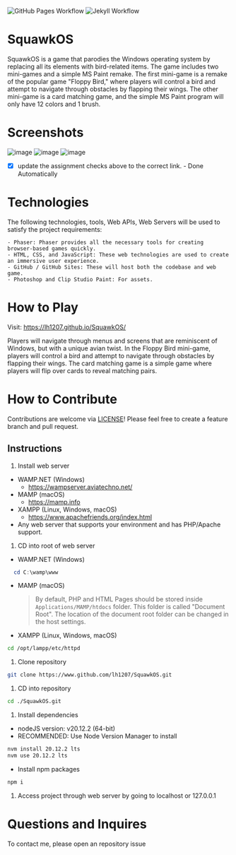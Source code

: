 ![GitHub Pages Workflow](https://github.com/lh1207/SquawkOS/actions/workflows/pages/pages-build-deployment/badge.svg)
![Jekyll Workflow](https://github.com/lh1207/SquawkOS/actions/workflows/jekyll-gh-pages.yml/badge.svg)

# SquawkOS
SquawkOS is a game that parodies the Windows operating system by replacing all its elements with bird-related items. The game includes two mini-games and a simple MS Paint remake. The first mini-game is a remake of the popular game "Floppy Bird," where players will control a bird and attempt to navigate through obstacles by flapping their wings. The other mini-game is a card matching game, and the simple MS Paint program will only have 12 colors and 1 brush.

# Screenshots
![image](https://github.com/lh1207/SquawkOS/assets/100445409/9ab166c2-21ec-45ca-96cf-b99a599f1e50)
![image](https://github.com/lh1207/SquawkOS/assets/100445409/ac3ec310-abd0-4865-abce-1616609138db)
![image](https://github.com/lh1207/SquawkOS/assets/100445409/5fe3915a-df4f-492d-a243-4630ea9e4175)
- [x] update the assignment checks above to the correct link. - Done Automatically

# Technologies

The following technologies, tools, Web APIs, Web Servers will be used to satisfy the project requirements:

    - Phaser: Phaser provides all the necessary tools for creating browser-based games quickly.
    - HTML, CSS, and JavaScript: These web technologies are used to create an immersive user experience.
    - GitHub / GitHub Sites: These will host both the codebase and web game.
    - Photoshop and Clip Studio Paint: For assets.

# How to Play

Visit: https://lh1207.github.io/SquawkOS/

Players will navigate through menus and screens that are reminiscent of Windows, but with a unique avian twist. In the Floppy Bird mini-game, players will control a bird and attempt to navigate through obstacles by flapping their wings. The card matching game is a simple game where players will flip over cards to reveal matching pairs.

# How to Contribute

Contributions are welcome via [LICENSE](https://github.com/lh1207/SquawkOS/blob/main/LICENSE)! Please feel free to create a feature branch and pull request.

## Instructions

1. Install web server
- WAMP.NET (Windows)
    - https://wampserver.aviatechno.net/
- MAMP (macOS)
  - https://mamp.info
- XAMPP (Linux, Windows, macOS)
  - https://www.apachefriends.org/index.html
- Any web server that supports your environment and has PHP/Apache support.

1. CD into root of web server
- WAMP.NET (Windows)
```powershell
  cd C:\wamp\www
``` 
- MAMP (macOS)
  >By default, PHP and HTML Pages should be stored inside ```Applications/MAMP/htdocs``` folder. This folder is called "Document Root". The location of the document root folder can be changed in the host settings.
- XAMPP (Linux, Windows, macOS)
```bash
cd /opt/lampp/etc/httpd
```

1. Clone repository
```bash
git clone https://www.github.com/lh1207/SquawkOS.git
```

1. CD into repository
```bash
cd ./SquawkOS.git
```

1. Install dependencies
- nodeJS version: v20.12.2 (64-bit)
- RECOMMENDED: Use Node Version Manager to install 
```bash
nvm install 20.12.2 lts
nvm use 20.12.2 lts
```
- Install npm packages
```bash
npm i
```

1. Access project through web server by going to localhost or 127.0.0.1

# Questions and Inquires
To contact me, please open an repository issue